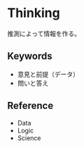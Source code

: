 # Thinking

推測によって情報を作る。

## Keywords

- 意見と前提（データ）
- 問いと答え

## Reference

- Data
- Logic
- Science
